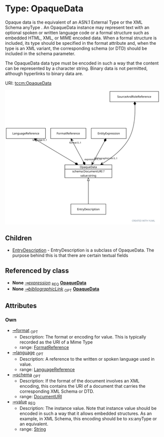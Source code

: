 
# Type: OpaqueData


Opaque data is the equivalent of an ASN.1 External Type or the XML Schema anyType . An OpaqueData instance
may represent text with an optional spoken or written language code or a formal structure such as embedded HTML,
XML, or MIME encoded data. When a formal structure is included, its type should be specified in the format
attribute and, when the type is an XML variant, the corresponding schema (or DTD) should be included in the
schema parameter.

The OpaqueData data type must be encoded in such a way that the content can be represented by a character string.
Binary data is not permitted, although hyperlinks to binary data are.

URI: [tccm:OpaqueData](https://hotecosystem.org/tccm/OpaqueData)


![img](images/OpaqueData.svg)

## Children

 * [EntryDescription](EntryDescription.md) - EntryDescription is a subclass of OpaqueData. The purpose behind this is that there are certain textual fields

## Referenced by class

 *  **None** *[➞expression](entityExpression__expression.md)*  <sub>REQ</sub>  **[OpaqueData](OpaqueData.md)**
 *  **None** *[➞bibliographicLink](sourceAndRoleReference__bibliographicLink.md)*  <sub>OPT</sub>  **[OpaqueData](OpaqueData.md)**

## Attributes


### Own

 * [➞format](opaqueData__format.md)  <sub>OPT</sub>
    * Description: The format or encoding for value. This is typically recorded as the URI of a Mime Type
    * range: [FormatReference](FormatReference.md)
 * [➞language](opaqueData__language.md)  <sub>OPT</sub>
    * Description: A reference to the written or spoken language used in value.
    * range: [LanguageReference](LanguageReference.md)
 * [➞schema](opaqueData__schema.md)  <sub>OPT</sub>
    * Description: If the format of the document involves an XML encoding, this contains the URI of a document that carries
the corresponding XML Schema or DTD.
    * range: [DocumentURI](types/DocumentURI.md)
 * [➞value](opaqueData__value.md)  <sub>REQ</sub>
    * Description: The instance value. Note that instance value should be encoded in such a way that it allows embedded
structures. As an example, in XML Schema, this encoding should be to xs:anyType or an equivalent.
    * range: [String](types/String.md)
